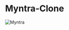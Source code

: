 # Myntra-Clone

![Myntra](https://github.com/user-attachments/assets/0b384ae0-9a2d-4796-b46d-2f384a483ef8)
